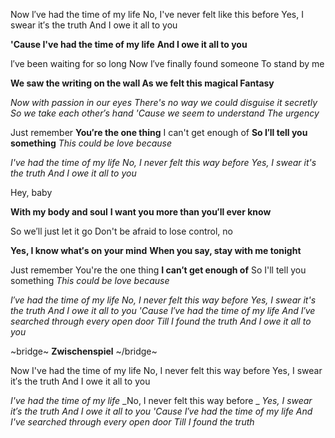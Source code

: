 Now I′ve had the time of my life
No, I've never felt like this before 
Yes, I swear it′s the truth
And I owe it all to you 

**'Cause I've had the time of my life** 
**And I owe it all to you**

I′ve been waiting for so long
Now I′ve finally found someone
To stand by me 

**We saw the writing on the wall 
As we felt this magical 
Fantasy**

_Now with passion in our eyes_
_There's no way we could disguise it secretly_
_So we take each other′s hand_
_'Cause we seem to understand_
_The urgency_

Just remember 
**You′re the one thing**
I can't get enough of 
**So I′ll tell you something**
_This could be love because_

_I've had the time of my life_
_No, I never felt this way before_ 
_Yes, I swear it's the truth_ 
_And I owe it all to you_ 

Hey, baby

**With my body and soul**
**I want you more than you′ll ever know**

So we′ll just let it go
Don't be afraid to lose control, no 

**Yes, I know what′s on your mind**
**When you say, stay with me tonight**

Just remember 
You're the one thing 
**I can′t get enough of**
So I'll tell you something 
_This could be love because_

_I′ve had the time of my life_
_No, I never felt this way before_
_Yes, I swear it's the truth_
_And I owe it all to you_
_'Cause I′ve had the time of my life_
_And I′ve searched through every open door_
_Till I found the truth_
_And I owe it all to you_

~bridge~
**Zwischenspiel**
~/bridge~

Now I've had the time of my life 
No, I never felt this way before 
Yes, I swear it′s the truth
And I owe it all to you 

_I've had the time of my life_
_No, I never felt this way before _
_Yes, I swear it′s the truth_
_And I owe it all to you_
_'Cause I′ve had the time of my life_
_And I've searched through every open door_
_Till I found the truth_